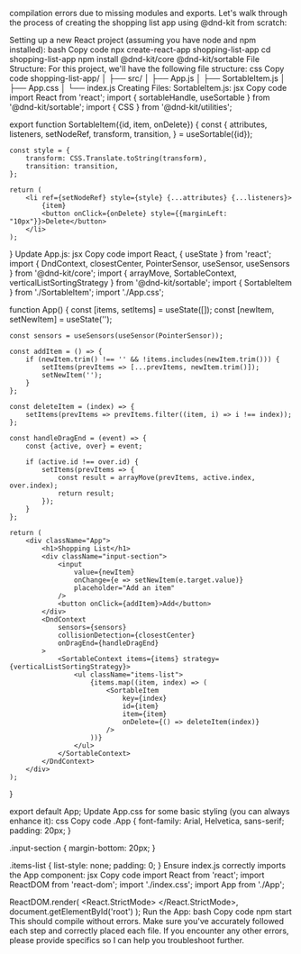 compilation errors due to missing modules and exports. 
Let's walk through the process of creating the shopping list app using @dnd-kit from scratch:

Setting up a new React project (assuming you have node and npm installed):
bash
Copy code
npx create-react-app shopping-list-app
cd shopping-list-app
npm install @dnd-kit/core @dnd-kit/sortable
File Structure:
For this project, we'll have the following file structure:
css
Copy code
shopping-list-app/
│
├── src/
│   ├── App.js
│   ├── SortableItem.js
│   ├── App.css
│   └── index.js
Creating Files:
SortableItem.js:
jsx
Copy code
import React from 'react';
import { sortableHandle, useSortable } from '@dnd-kit/sortable';
import { CSS } from '@dnd-kit/utilities';

export function SortableItem({id, item, onDelete}) {
    const {
        attributes,
        listeners,
        setNodeRef,
        transform,
        transition,
    } = useSortable({id});

    const style = {
        transform: CSS.Translate.toString(transform),
        transition: transition,
    };

    return (
        <li ref={setNodeRef} style={style} {...attributes} {...listeners}>
            {item}
            <button onClick={onDelete} style={{marginLeft: "10px"}}>Delete</button>
        </li>
    );
}
Update App.js:
jsx
Copy code
import React, { useState } from 'react';
import { DndContext, closestCenter, PointerSensor, useSensor, useSensors } from '@dnd-kit/core';
import { arrayMove, SortableContext, verticalListSortingStrategy } from '@dnd-kit/sortable';
import { SortableItem } from './SortableItem';
import './App.css';

function App() {
    const [items, setItems] = useState([]);
    const [newItem, setNewItem] = useState('');

    const sensors = useSensors(useSensor(PointerSensor));
    
    const addItem = () => {
        if (newItem.trim() !== '' && !items.includes(newItem.trim())) {
            setItems(prevItems => [...prevItems, newItem.trim()]);
            setNewItem('');
        }
    };

    const deleteItem = (index) => {
        setItems(prevItems => prevItems.filter((item, i) => i !== index));
    };

    const handleDragEnd = (event) => {
        const {active, over} = event;

        if (active.id !== over.id) {
            setItems(prevItems => {
                const result = arrayMove(prevItems, active.index, over.index);
                return result;
            });
        }
    };

    return (
        <div className="App">
            <h1>Shopping List</h1>
            <div className="input-section">
                <input 
                    value={newItem} 
                    onChange={e => setNewItem(e.target.value)} 
                    placeholder="Add an item" 
                />
                <button onClick={addItem}>Add</button>
            </div>
            <DndContext 
                sensors={sensors} 
                collisionDetection={closestCenter}
                onDragEnd={handleDragEnd}
            >
                <SortableContext items={items} strategy={verticalListSortingStrategy}>
                    <ul className="items-list">
                        {items.map((item, index) => (
                            <SortableItem 
                                key={index} 
                                id={item} 
                                item={item} 
                                onDelete={() => deleteItem(index)}
                            />
                        ))}
                    </ul>
                </SortableContext>
            </DndContext>
        </div>
    );
}

export default App;
Update App.css for some basic styling (you can always enhance it):
css
Copy code
.App {
    font-family: Arial, Helvetica, sans-serif;
    padding: 20px;
}

.input-section {
    margin-bottom: 20px;
}

.items-list {
    list-style: none;
    padding: 0;
}
Ensure index.js correctly imports the App component:
jsx
Copy code
import React from 'react';
import ReactDOM from 'react-dom';
import './index.css';
import App from './App';

ReactDOM.render(
  <React.StrictMode>
    <App />
  </React.StrictMode>,
  document.getElementById('root')
);
Run the App:
bash
Copy code
npm start
This should compile without errors. Make sure you've accurately followed each step and correctly placed each file. If you encounter any other errors, please provide specifics so I can help you troubleshoot further.
